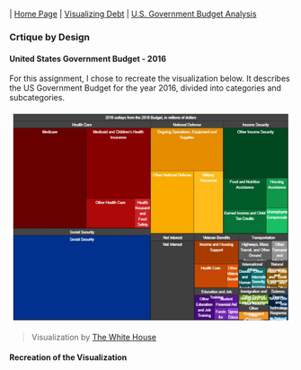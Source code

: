 | [Home Page](https://sajujya.github.io/tswd-portfolio-sajujya/) | [Visualizing Debt](visualizing-government-debt) | [U.S. Government Budget Analysis](critique_by_design)

### Crtique by Design

#### United States Government Budget - 2016 

For this assignment, I chose to recreate the visualization below. It describes the US Government Budget for the year 2016, divided into categories and subcategories. 

![US Budget Spending 2016](US_Budget_Spending.jpg)
> Visualization by <a href="https://obamawhitehouse.archives.gov/interactive-budget"> The White House </a> 


#### Recreation of the Visualization


<div class="flourish-embed flourish-hierarchy" data-src="visualisation/15051959"><script src="https://public.flourish.studio/resources/embed.js"></script></div> <div class="flourish-embed flourish-hierarchy" data-src="visualisation/15051181"><script src="https://public.flourish.studio/resources/embed.js"></script></div>
